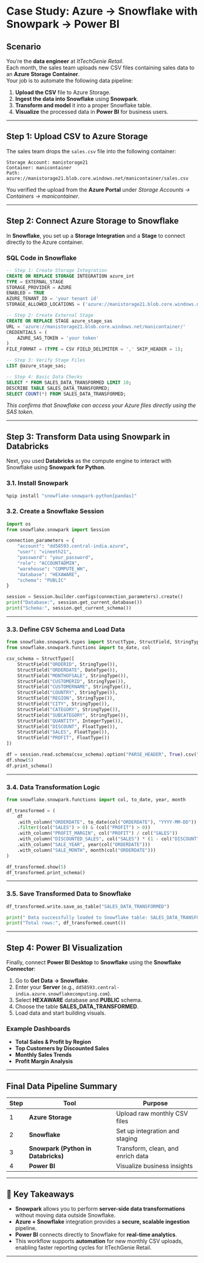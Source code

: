 # Case Study: Azure → Snowflake with Snowpark → Power BI

##  Scenario

You’re the **data engineer** at *ItTechGenie Retail*.  
Each month, the sales team uploads new CSV files containing sales data to an **Azure Storage Container**.  
Your job is to automate the following data pipeline:

1. **Upload the CSV** file to Azure Storage.
2. **Ingest the data into Snowflake** using **Snowpark**.
3. **Transform and model** it into a proper Snowflake table.
4. **Visualize** the processed data in **Power BI** for business users.

---

##  Step 1: Upload CSV to Azure Storage

The sales team drops the `sales.csv` file into the following container:

```
Storage Account: manistorage21  
Container: manicontainer  
Path: azure://manistorage21.blob.core.windows.net/manicontainer/sales.csv
```

You verified the upload from the **Azure Portal** under *Storage Accounts → Containers → manicontainer*.

---

##  Step 2: Connect Azure Storage to Snowflake

In **Snowflake**, you set up a **Storage Integration** and a **Stage** to connect directly to the Azure container.

### SQL Code in Snowflake

```sql
-- Step 1: Create Storage Integration
CREATE OR REPLACE STORAGE INTEGRATION azure_int
TYPE = EXTERNAL_STAGE
STORAGE_PROVIDER = AZURE
ENABLED = TRUE
AZURE_TENANT_ID = 'your tenant id'
STORAGE_ALLOWED_LOCATIONS = ('azure://manistorage21.blob.core.windows.net/manicontainer/');

-- Step 2: Create External Stage
CREATE OR REPLACE STAGE azure_stage_sas
URL = 'azure://manistorage21.blob.core.windows.net/manicontainer/'
CREDENTIALS = (
    AZURE_SAS_TOKEN = 'your token'
)
FILE_FORMAT = (TYPE = CSV FIELD_DELIMITER = ',' SKIP_HEADER = 1);

-- Step 3: Verify Stage Files
LIST @azure_stage_sas;

-- Step 4: Basic Data Checks
SELECT * FROM SALES_DATA_TRANSFORMED LIMIT 10;
DESCRIBE TABLE SALES_DATA_TRANSFORMED;
SELECT COUNT(*) FROM SALES_DATA_TRANSFORMED;
```

 *This confirms that Snowflake can access your Azure files directly using the SAS token.*

---

##  Step 3: Transform Data using Snowpark in Databricks

Next, you used **Databricks** as the compute engine to interact with Snowflake using **Snowpark for Python**.

### 3.1. Install Snowpark

```bash
%pip install "snowflake-snowpark-python[pandas]"
```

### 3.2. Create a Snowflake Session

```python
import os
from snowflake.snowpark import Session

connection_parameters = {
    "account": "dd58593.central-india.azure",
    "user": "vineeth21",
    "password": "your_password",
    "role": "ACCOUNTADMIN",
    "warehouse": "COMPUTE_WH",
    "database": "HEXAWARE",
    "schema": "PUBLIC"
}

session = Session.builder.configs(connection_parameters).create()
print("Database:", session.get_current_database())
print("Schema:", session.get_current_schema())
```

---

### 3.3. Define CSV Schema and Load Data

```python
from snowflake.snowpark.types import StructType, StructField, StringType, IntegerType, FloatType, DateType
from snowflake.snowpark.functions import to_date, col

csv_schema = StructType([
    StructField("ORDERID", StringType()),
    StructField("ORDERDATE", DateType()),
    StructField("MONTHOFSALE", StringType()),
    StructField("CUSTOMERID", StringType()),
    StructField("CUSTOMERNAME", StringType()),
    StructField("COUNTRY", StringType()),
    StructField("REGION", StringType()),
    StructField("CITY", StringType()),
    StructField("CATEGORY", StringType()),
    StructField("SUBCATEGORY", StringType()),
    StructField("QUANTITY", IntegerType()),
    StructField("DISCOUNT", FloatType()),
    StructField("SALES", FloatType()),
    StructField("PROFIT", FloatType())
])

df = session.read.schema(csv_schema).option("PARSE_HEADER", True).csv("@azure_stage_sas/sales.csv")
df.show(5)
df.print_schema()
```

---

### 3.4. Data Transformation Logic

```python
from snowflake.snowpark.functions import col, to_date, year, month

df_transformed = (
    df
    .with_column("ORDERDATE", to_date(col("ORDERDATE"), "YYYY-MM-DD"))
    .filter((col("SALES") > 0) & (col("PROFIT") > 0))
    .with_column("PROFIT_MARGIN", col("PROFIT") / col("SALES"))
    .with_column("DISCOUNTED_SALES", col("SALES") * (1 - col("DISCOUNT")))
    .with_column("SALE_YEAR", year(col("ORDERDATE")))
    .with_column("SALE_MONTH", month(col("ORDERDATE")))
)

df_transformed.show(5)
df_transformed.print_schema()
```

---

### 3.5. Save Transformed Data to Snowflake

```python
df_transformed.write.save_as_table("SALES_DATA_TRANSFORMED")

print(" Data successfully loaded to Snowflake table: SALES_DATA_TRANSFORMED")
print("Total rows:", df_transformed.count())
```

---

##  Step 4: Power BI Visualization

Finally, connect **Power BI Desktop** to **Snowflake** using the **Snowflake Connector**:

1. Go to **Get Data → Snowflake**.
2. Enter your **Server** (e.g., `dd58593.central-india.azure.snowflakecomputing.com`).
3. Select **HEXAWARE** database and **PUBLIC** schema.
4. Choose the table **SALES_DATA_TRANSFORMED**.
5. Load data and start building visuals.

### Example Dashboards
-  **Total Sales & Profit by Region**
-  **Top Customers by Discounted Sales**
-  **Monthly Sales Trends**
-  **Profit Margin Analysis**

---

##  Final Data Pipeline Summary

| Step | Tool | Purpose |
|------|------|----------|
| 1 | **Azure Storage** | Upload raw monthly CSV files |
| 2 | **Snowflake** | Set up integration and staging |
| 3 | **Snowpark (Python in Databricks)** | Transform, clean, and enrich data |
| 4 | **Power BI** | Visualize business insights |

---

## 🚀 Key Takeaways

- **Snowpark** allows you to perform **server-side data transformations** without moving data outside Snowflake.
- **Azure + Snowflake** integration provides a **secure, scalable ingestion** pipeline.
- **Power BI** connects directly to Snowflake for **real-time analytics**.
- This workflow supports **automation** for new monthly CSV uploads, enabling faster reporting cycles for ItTechGenie Retail.

---

